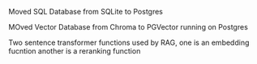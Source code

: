 Moved SQL Database from SQLite to Postgres

MOved Vector Database from Chroma to PGVector running on Postgres

Two sentence transformer functions used by RAG, one is an embedding fucntion another is a reranking function